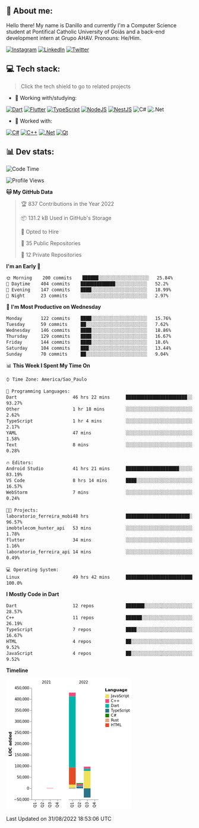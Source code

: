 ## 🌈 About me:
Hello there! My name is Danillo and currently I'm a Computer Science student at Pontifical Catholic University of Goiás and a back-end development intern at Grupo AHAV. Pronouns: He/Him.

[![Instagram](https://img.shields.io/badge/Instagram-%23E4405F.svg?logo=Instagram&logoColor=white)](https://instagram.com/danilloilggner) [![LinkedIn](https://img.shields.io/badge/LinkedIn-%230077B5.svg?logo=linkedin&logoColor=white)](https://linkedin.com/in/danilloism) [![Twitter](https://img.shields.io/badge/Twitter-%231DA1F2.svg?logo=Twitter&logoColor=white)](https://twitter.com/danilloism) 

## 💻 Tech stack:
> Click the tech shield to go to related projects

- 🔭 Working with/studying:

[![Dart](https://img.shields.io/badge/dart-%230175C2.svg?style=for-the-badge&logo=dart&logoColor=white)](https://github.com/danilloism/danilloism/blob/main/Flutter.md) [![Flutter](https://img.shields.io/badge/Flutter-%2302569B.svg?style=for-the-badge&logo=Flutter&logoColor=white)](https://github.com/danilloism/danilloism/blob/main/Flutter.md) [![TypeScript](https://img.shields.io/badge/typescript-%23007ACC.svg?style=for-the-badge&logo=typescript&logoColor=white)](https://github.com/danilloism/danilloism/blob/main/Typescript.md) [![NodeJS](https://img.shields.io/badge/node.js-6DA55F?style=for-the-badge&logo=node.js&logoColor=white)](https://github.com/danilloism/danilloism/blob/main/Node.js.md) [![NestJS](https://img.shields.io/badge/nestjs-%23E0234E.svg?style=for-the-badge&logo=nestjs&logoColor=white)](https://github.com/danilloism/danilloism/blob/main/Nest.js.md) ![C#](https://img.shields.io/badge/c%23-%23239120.svg?style=for-the-badge&logo=c-sharp&logoColor=white) ![.Net](https://img.shields.io/badge/.NET-5C2D91?style=for-the-badge&logo=.net&logoColor=white)
<!---
- 🌱 Currently learning:

![Vue.js](https://img.shields.io/badge/vuejs-%2335495e.svg?style=for-the-badge&logo=vuedotjs&logoColor=%234FC08D) ![Angular](https://img.shields.io/badge/angular-%23DD0031.svg?style=for-the-badge&logo=angular&logoColor=white)
--->
- 💫 Worked with:

[![C#](https://img.shields.io/badge/c%23-%23239120.svg?style=for-the-badge&logo=c-sharp&logoColor=white)](#) [![C++](https://img.shields.io/badge/c++-%2300599C.svg?style=for-the-badge&logo=c%2B%2B&logoColor=white)](https://github.com/danilloism/danilloism/blob/main/C%2B%2B.md) [![.Net](https://img.shields.io/badge/.NET-5C2D91?style=for-the-badge&logo=.net&logoColor=white)](#) [![Qt](https://img.shields.io/badge/Qt-%23217346.svg?style=for-the-badge&logo=Qt&logoColor=white)](https://github.com/danilloism/danilloism/blob/main/C%2B%2B.md)

## 📊 Dev stats:
<!---
[![](https://github-readme-stats.vercel.app/api?username=danilloism&theme=radical&hide_border=false&include_all_commits=false&count_private=false)](#)<br>
[![](https://github-readme-streak-stats.herokuapp.com/?user=danilloism&theme=radical&hide_border=false)](#)<br>
[![](https://github-readme-stats.vercel.app/api/top-langs/?username=danilloism&theme=radical&hide_border=false&include_all_commits=false&count_private=false&layout=compact)](#)<br>
--->
<!--START_SECTION:waka-->
![Code Time](http://img.shields.io/badge/Code%20Time-599%20hrs%2046%20mins-blue)

![Profile Views](http://img.shields.io/badge/Profile%20Views-0-blue)

**🐱 My GitHub Data** 

> 🏆 837 Contributions in the Year 2022
 > 
> 📦 131.2 kB Used in GitHub's Storage 
 > 
> 💼 Opted to Hire
 > 
> 📜 35 Public Repositories 
 > 
> 🔑 12 Private Repositories  
 > 
**I'm an Early 🐤** 

```text
🌞 Morning    200 commits    ██████░░░░░░░░░░░░░░░░░░░   25.84% 
🌆 Daytime    404 commits    █████████████░░░░░░░░░░░░   52.2% 
🌃 Evening    147 commits    ████░░░░░░░░░░░░░░░░░░░░░   18.99% 
🌙 Night      23 commits     ░░░░░░░░░░░░░░░░░░░░░░░░░   2.97%

```
📅 **I'm Most Productive on Wednesday** 

```text
Monday       122 commits    ████░░░░░░░░░░░░░░░░░░░░░   15.76% 
Tuesday      59 commits     ██░░░░░░░░░░░░░░░░░░░░░░░   7.62% 
Wednesday    146 commits    ████░░░░░░░░░░░░░░░░░░░░░   18.86% 
Thursday     129 commits    ████░░░░░░░░░░░░░░░░░░░░░   16.67% 
Friday       144 commits    ████░░░░░░░░░░░░░░░░░░░░░   18.6% 
Saturday     104 commits    ███░░░░░░░░░░░░░░░░░░░░░░   13.44% 
Sunday       70 commits     ██░░░░░░░░░░░░░░░░░░░░░░░   9.04%

```


📊 **This Week I Spent My Time On** 

```text
⌚︎ Time Zone: America/Sao_Paulo

💬 Programming Languages: 
Dart                     46 hrs 22 mins      ███████████████████████░░   93.27% 
Other                    1 hr 18 mins        ░░░░░░░░░░░░░░░░░░░░░░░░░   2.62% 
TypeScript               1 hr 4 mins         ░░░░░░░░░░░░░░░░░░░░░░░░░   2.17% 
YAML                     47 mins             ░░░░░░░░░░░░░░░░░░░░░░░░░   1.58% 
Text                     8 mins              ░░░░░░░░░░░░░░░░░░░░░░░░░   0.28%

🔥 Editors: 
Android Studio           41 hrs 21 mins      ████████████████████░░░░░   83.19% 
VS Code                  8 hrs 14 mins       ████░░░░░░░░░░░░░░░░░░░░░   16.57% 
WebStorm                 7 mins              ░░░░░░░░░░░░░░░░░░░░░░░░░   0.24%

🐱‍💻 Projects: 
laboratorio_ferreira_mobi48 hrs              ████████████████████████░   96.57% 
imobtelecom_hunter_api   53 mins             ░░░░░░░░░░░░░░░░░░░░░░░░░   1.78% 
flutter                  34 mins             ░░░░░░░░░░░░░░░░░░░░░░░░░   1.16% 
laboratorio_ferreira_api 14 mins             ░░░░░░░░░░░░░░░░░░░░░░░░░   0.49%

💻 Operating System: 
Linux                    49 hrs 42 mins      █████████████████████████   100.0%

```

**I Mostly Code in Dart** 

```text
Dart                     12 repos            ███████░░░░░░░░░░░░░░░░░░   28.57% 
C++                      11 repos            ██████░░░░░░░░░░░░░░░░░░░   26.19% 
TypeScript               7 repos             ████░░░░░░░░░░░░░░░░░░░░░   16.67% 
HTML                     4 repos             ██░░░░░░░░░░░░░░░░░░░░░░░   9.52% 
JavaScript               4 repos             ██░░░░░░░░░░░░░░░░░░░░░░░   9.52%

```


**Timeline**

![Chart not found](https://raw.githubusercontent.com/danilloism/danilloism/main/charts/bar_graph.png) 


 Last Updated on 31/08/2022 18:53:06 UTC
<!--END_SECTION:waka-->
